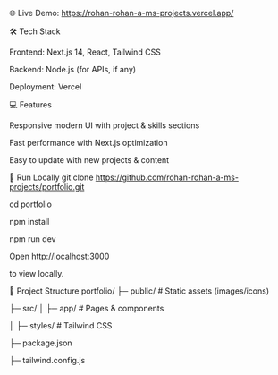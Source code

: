 
🌐 Live Demo: https://rohan-rohan-a-ms-projects.vercel.app/

🛠 Tech Stack

Frontend: Next.js 14, React, Tailwind CSS

Backend: Node.js (for APIs, if any)

Deployment: Vercel

💻 Features

Responsive modern UI with project & skills sections

Fast performance with Next.js optimization

Easy to update with new projects & content

🚀 Run Locally
git clone https://github.com/rohan-rohan-a-ms-projects/portfolio.git

cd portfolio

npm install

npm run dev


Open http://localhost:3000

 to view locally.

📂 Project Structure
portfolio/
├─ public/         # Static assets (images/icons)

├─ src/
│  ├─ app/         # Pages & components

│  ├─ styles/      # Tailwind CSS

├─ package.json

├─ tailwind.config.js

